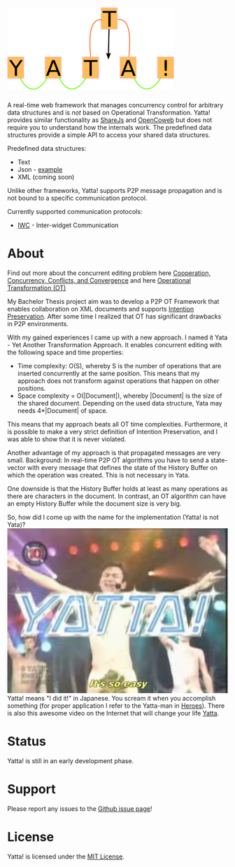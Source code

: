 
# ![Yatta!](./extras/imgs/Yatta_logo.png?raw=true)

A real-time web framework that manages concurrency control for arbitrary data structures and is _not_ based on Operational Transformation.
Yatta! provides similar functionality as [ShareJs](https://github.com/share/ShareJS) and [OpenCoweb](https://github.com/opencoweb/coweb)
but does not require you to understand how the internals work. The predefined data structures provide a simple API to access your shared data structures.

Predefined data structures:
* Text
* Json - [example](./examples/IwcJson.md)
* XML (coming soon)

Unlike other frameworks, Yatta! supports P2P message propagation and is not bound to a specific communication protocol.

Currently supported communication protocols:
* [IWC](http://dbis.rwth-aachen.de/gadgets/iwc/resources/iwc.manual.pdf) - Inter-widget Communication

# About
Find out more about the concurrent editing problem here
[Cooperation, Concurrency, Conflicts, and Convergence](http://opencoweb.org/ocwdocs/intro/openg.html) and here
[Operational Transformation (OT)](http://en.wikipedia.org/wiki/Operational_transformation)

My Bachelor Thesis project aim was to develop a P2P OT Framework that enables collaboration on XML documents and supports
[Intention Preservation](http://www3.ntu.edu.sg/home/czsun/projects/otfaq/#intentionPreservation).
After some time I realized that OT has significant drawbacks in P2P environments.

With my gained experiences I came up with a new approach. I named it Yata - Yet Another Transformation Approach.
It enables concurrent editing with the following space and time properties:
* Time complexity: O(S), whereby S is the number of operations that are inserted concurrently at the same position. This means that my approach does not transform against operations that happen on other positions.
* Space complexity = O(|Document|), whereby |Document| is the size of the shared document. Depending on the used data structure, Yata may needs 4*|Document| of space.

This means that my approach beats all OT time complexities. Furthermore, it is possible to make a very strict definition of Intention Preservation, and I was able to
show that it is never violated.

Another advantage of my approach is that propagated messages are very small.
Background: In real-time P2P OT algorithms you have to send a state-vector with every message that defines the state of the History Buffer
on which the operation was created. This is not necessary in Yata.

One downside is that the History Buffer holds at least as many operations as there are characters in the document.
In contrast, an OT algorithm can have an empty History Buffer while the document size is very big.

So, how did I come up with the name for the implementation (Yatta! is not Yata)?
![YATTA!](./extras/imgs/YATTA.png)
Yatta! means "I did it!" in Japanese. You scream it when you accomplish something (for proper application I refer to the Yatta-man in [Heroes](http://heroeswiki.com/Yatta!)).
There is also this awesome video on the Internet that will change your life [Yatta](https://www.youtube.com/watch?v=kL5DDSglM_s).

# Status
Yatta! is still in an early development phase.

# Support
Please report any issues to the [Github issue page](https://github.com/DadaMonad/Yatta/issues)!

# License
Yatta! is licensed under the [MIT License](./LICENSE.txt).





